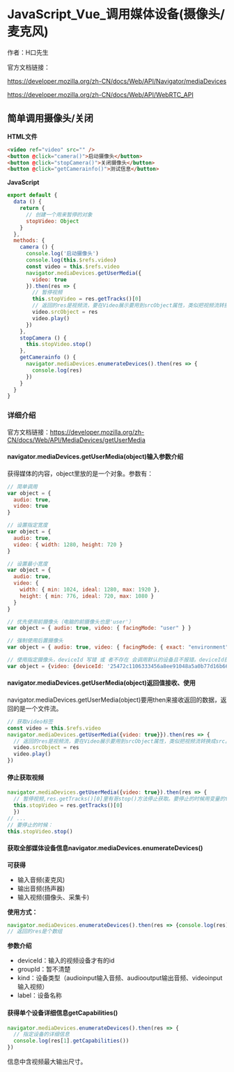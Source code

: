 # JavaScript_Vue_调用媒体设备(摄像头/麦克风)

作者：H口先生

官方文档链接：

https://developer.mozilla.org/zh-CN/docs/Web/API/Navigator/mediaDevices

https://developer.mozilla.org/zh-CN/docs/Web/API/WebRTC_API

## 简单调用摄像头/关闭

**HTML文件**

```html
<video ref="video" src="" />
<button @click="camera()">启动摄像头</button>
<button @click="stopCamera()">关闭摄像头</button>
<button @click="getCamerainfo()">测试信息</button>
```

**JavaScript**

```javascript
export default {
  data () {
    return {
      // 创建一个用来暂停的对象
      stopVideo: Object
    }
  },
  methods: {
    camera () {
      console.log('启动摄像头')
      console.log(this.$refs.video)
      const video = this.$refs.video
      navigator.mediaDevices.getUserMedia({
        video: true
      }).then(res => {
        // 暂停视频
        this.stopVideo = res.getTracks()[0]
        // 返回的res是视频流，要在Video展示要用到srcObject属性，类似把视频流转换成src。之前老版本没有这个功能要转，现在可以直接用视频流。
        video.srcObject = res
        video.play()
      })
    },
    stopCamera () {
      this.stopVideo.stop()
    },
    getCamerainfo () {
      navigator.mediaDevices.enumerateDevices().then(res => {
        console.log(res)
      })
    }
  }
}
```

### 详细介绍

官方文档链接：https://developer.mozilla.org/zh-CN/docs/Web/API/MediaDevices/getUserMedia

#### navigator.mediaDevices.getUserMedia(object)输入参数介绍

获得媒体的内容，object里放的是一个对象。参数有：

```javascript
// 简单调用
var object = {
  audio: true,
  video: true
}

// 设置指定宽度
var object = {
  audio: true,
  video: { width: 1280, height: 720 }
}

// 设置最小宽度
var object = {
  audio: true,
  video: {
    width: { min: 1024, ideal: 1280, max: 1920 },
    height: { min: 776, ideal: 720, max: 1080 }
  }
}

// 优先使用前摄像头（电脑的前摄像头也是'user'）
var object = { audio: true, video: { facingMode: "user" } }

// 强制使用后置摄像头
var object = { audio: true, video: { facingMode: { exact: "environment" } } }

// 使用指定摄像头，deviceId 写错 或 者不存在 会调用默认的设备且不报错。deviceId获取后面会说。
var object = {video: {deviceId: '25472c1106333456a8ee91048a5a0b77d16b665ade2a01d4f21995dbf4fababe'}}
```

#### navigator.mediaDevices.getUserMedia(object)返回值接收、使用

navigator.mediaDevices.getUserMedia(object)要用then来接收返回的数据，返回的是一个文件流。

```javascript
// 获取video标签
const video = this.$refs.video
navigator.mediaDevices.getUserMedia({video: true}}).then(res => {
  // 返回的res是视频流，要在Video展示要用到srcObject属性，类似把视频流转换成src。之前老版本没有这个功能要转，现在srcObject可以直接用视频流。
  video.srcObject = res
  video.play()
})
```

#### 停止获取视频

```javascript
navigator.mediaDevices.getUserMedia({video: true}).then(res => {
  // 暂停视频,res.getTracks()[0]里有哥stop()方法停止获取。要停止的时候用变量的this.stopVideo.stop()就可以了。
  this.stopVideo = res.getTracks()[0]
  })
// ...
// 要停止的时候：
this.stopVideo.stop()
```

#### 获取全部媒体设备信息navigator.mediaDevices.enumerateDevices()

**可获得**

- 输入音频(麦克风)
- 输出音频(扬声器)
- 输入视频(摄像头、采集卡)

**使用方式：**

```javascript
navigator.mediaDevices.enumerateDevices().then(res => {console.log(res)})
// 返回的res是个数组
```

**参数介绍**

- deviceId：输入的视频设备才有的id
- groupId：暂不清楚
- kind：设备类型（audioinput输入音频、audiooutput输出音频、videoinput输入视频）
- label：设备名称

#### 获得单个设备详细信息getCapabilities()

```javascript
navigator.mediaDevices.enumerateDevices().then(res => {
  // 指定设备的详细信息
  console.log(res[1].getCapabilities())
})
```

信息中含视频最大输出尺寸。


